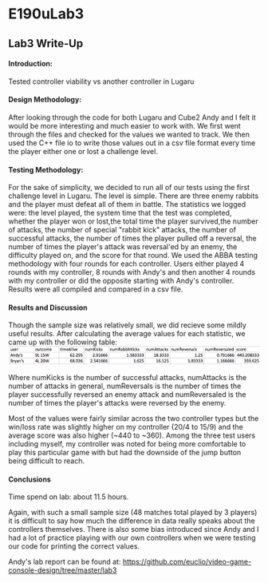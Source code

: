 # E190uLab3
## Lab3 Write-Up
#### Introduction:
Tested controller viability vs another controller in Lugaru

#### Design Methodology:
After looking through the code for both Lugaru and Cube2 Andy and I felt it would be more interesting and much easier to work with.  We first went through the files and checked for the values we wanted to track. We then used the C++ file io to write those values out in a csv file format every time the player either one or lost a challenge level.



#### Testing Methodology:
For the sake of simplicity, we decided to run all of our tests using the first challenge level in Lugaru.  The level is simple.  There are three enemy rabbits and the player must defeat all of them in battle.  The statistics we logged were: the level played, the system time that the test was completed, whether the player won or lost,the total time the player survived,the number of attacks, the number of special "rabbit kick" attacks, the number of successful attacks, the number of times the player pulled off a reversal, the number of times the player's attack was reversal'ed by an enemy, the difficulty played on, and the score for that round.  We used the ABBA testing methodology with four rounds for each controller.  Users either played 4 rounds with my controller, 8 rounds with Andy's and then another 4 rounds with my controller or did the opposite starting with Andy's controller.  Results were all compiled and compared in a csv file.

#### Results and Discussion
Though the sample size was relatively small, we did recieve some mildly useful results.  After calculating the average values for each statistic, we came up with the following table:
![alt text](https://github.com/ajinomoto124/E190uLab3/blob/master/Stats.png)

Where numKicks is the number of successful attacks, numAttacks is the number of attacks in general, numReversals is the number of times the player successfully reversed an enemy attack and numReversaled is the number of times the player's attacks were reversed by the enemy.  

Most of the values were fairly similar across the two controller types but the win/loss rate was slightly higher on my controller (20/4 to 15/9) and the average score was also higher (~440 to ~360).  Among the three test users including myself, my controller was noted for being more comfortable to play this particular game with but had the downside of the jump button being difficult to reach. 

#### Conclusions
Time spend on lab: about 11.5 hours.

Again, with such a small sample size (48 matches total played by 3 players) it is difficult to say how much the difference in data really speaks about the controllers themselves.  There is also some bias introduced since Andy and I had a lot of practice playing with our own controllers when we were testing our code for printing the correct values.

Andy's lab report can be found at: https://github.com/euclio/video-game-console-design/tree/master/lab3
